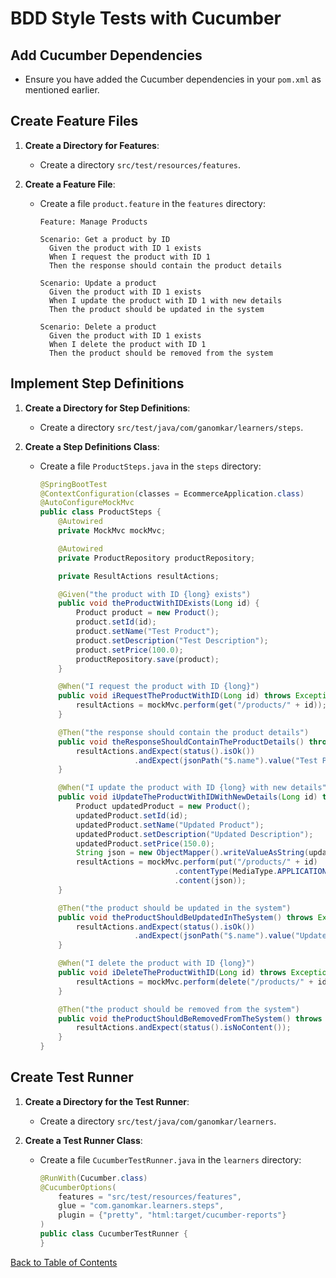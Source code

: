# BDD Style Tests with Cucumber

## Add Cucumber Dependencies

- Ensure you have added the Cucumber dependencies in your `pom.xml` as mentioned earlier.

## Create Feature Files

1. **Create a Directory for Features**:
   - Create a directory `src/test/resources/features`.

2. **Create a Feature File**:
   - Create a file `product.feature` in the `features` directory:

     ```gherkin
     Feature: Manage Products

     Scenario: Get a product by ID
       Given the product with ID 1 exists
       When I request the product with ID 1
       Then the response should contain the product details

     Scenario: Update a product
       Given the product with ID 1 exists
       When I update the product with ID 1 with new details
       Then the product should be updated in the system

     Scenario: Delete a product
       Given the product with ID 1 exists
       When I delete the product with ID 1
       Then the product should be removed from the system
     ```

## Implement Step Definitions

1. **Create a Directory for Step Definitions**:
   - Create a directory `src/test/java/com/ganomkar/learners/steps`.

2. **Create a Step Definitions Class**:
   - Create a file `ProductSteps.java` in the `steps` directory:

     ```java
     @SpringBootTest
     @ContextConfiguration(classes = EcommerceApplication.class)
     @AutoConfigureMockMvc
     public class ProductSteps {
         @Autowired
         private MockMvc mockMvc;

         @Autowired
         private ProductRepository productRepository;

         private ResultActions resultActions;

         @Given("the product with ID {long} exists")
         public void theProductWithIDExists(Long id) {
             Product product = new Product();
             product.setId(id);
             product.setName("Test Product");
             product.setDescription("Test Description");
             product.setPrice(100.0);
             productRepository.save(product);
         }

         @When("I request the product with ID {long}")
         public void iRequestTheProductWithID(Long id) throws Exception {
             resultActions = mockMvc.perform(get("/products/" + id));
         }

         @Then("the response should contain the product details")
         public void theResponseShouldContainTheProductDetails() throws Exception {
             resultActions.andExpect(status().isOk())
                          .andExpect(jsonPath("$.name").value("Test Product"));
         }

         @When("I update the product with ID {long} with new details")
         public void iUpdateTheProductWithIDWithNewDetails(Long id) throws Exception {
             Product updatedProduct = new Product();
             updatedProduct.setId(id);
             updatedProduct.setName("Updated Product");
             updatedProduct.setDescription("Updated Description");
             updatedProduct.setPrice(150.0);
             String json = new ObjectMapper().writeValueAsString(updatedProduct);
             resultActions = mockMvc.perform(put("/products/" + id)
                                   .contentType(MediaType.APPLICATION_JSON)
                                   .content(json));
         }

         @Then("the product should be updated in the system")
         public void theProductShouldBeUpdatedInTheSystem() throws Exception {
             resultActions.andExpect(status().isOk())
                          .andExpect(jsonPath("$.name").value("Updated Product"));
         }

         @When("I delete the product with ID {long}")
         public void iDeleteTheProductWithID(Long id) throws Exception {
             resultActions = mockMvc.perform(delete("/products/" + id));
         }

         @Then("the product should be removed from the system")
         public void theProductShouldBeRemovedFromTheSystem() throws Exception {
             resultActions.andExpect(status().isNoContent());
         }
     }
     ```

## Create Test Runner

1. **Create a Directory for the Test Runner**:
   - Create a directory `src/test/java/com/ganomkar/learners`.

2. **Create a Test Runner Class**:
   - Create a file `CucumberTestRunner.java` in the `learners` directory:

     ```java
     @RunWith(Cucumber.class)
     @CucumberOptions(
         features = "src/test/resources/features",
         glue = "com.ganomkar.learners.steps",
         plugin = {"pretty", "html:target/cucumber-reports"}
     )
     public class CucumberTestRunner {
     }     
     ```     

[Back to Table of Contents](index.md)

<script src="assets/copy-button.js"></script>
<link rel="stylesheet" type="text/css" href="assets/styles.css">
